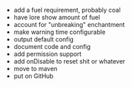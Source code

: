 - add a fuel requirement, probably coal
- have lore show amount of fuel
- account for "unbreaking" enchantment
- make warning time configurable
- output default config
- document code and config
- add permission support
- add onDisable to reset shit or whatever
- move to maven
- put on GitHub